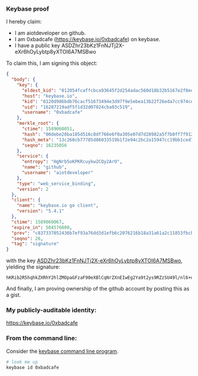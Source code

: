 ### Keybase proof

I hereby claim:

  * I am aiotdeveloper on github.
  * I am 0xbadcafe (https://keybase.io/0xbadcafe) on keybase.
  * I have a public key ASDZhr23bKz1FnNJTj2X-eXr6hOyLybtp8yXTOI6A7MSBwo

To claim this, I am signing this object:

```json
{
  "body": {
    "key": {
      "eldest_kid": "012054fcaffcbca93645f2d254adac560d18b32b5167e2f8ee015a7d90e95f3fc5690a",
      "host": "keybase.io",
      "kid": "0120d986bdb76cacf51673494e3d97f9e5ebea13b22f26eda7cc974ce23a03b312070a",
      "uid": "16287219adf5f1d32d07024cba03c519",
      "username": "0xbadcafe"
    },
    "merkle_root": {
      "ctime": 1589060051,
      "hash": "00debe28ba185d516c8df766e6f0a305e07d7d28982a5f7b0ff7f912ae6bf00d5b9c774a15067154df120f3e34b417ff5eba27b0a30e8549d15e9dd404bc87e6",
      "hash_meta": "13c260cb77785d86033519b1f2e94c2bc2a15947cc19bb1ced7d28d505b9271d",
      "seqno": 16235056
    },
    "service": {
      "entropy": "HgNrb5oKPKRcuykw2CQy2ArO",
      "name": "github",
      "username": "aiotdeveloper"
    },
    "type": "web_service_binding",
    "version": 2
  },
  "client": {
    "name": "keybase.io go client",
    "version": "5.4.1"
  },
  "ctime": 1589060067,
  "expire_in": 504576000,
  "prev": "c837337052436b7ef93a76dd3d1efb6c2076216b18a31a61a2c11853fbcb09df",
  "seqno": 26,
  "tag": "signature"
}
```

with the key [ASDZhr23bKz1FnNJTj2X-eXr6hOyLybtp8yXTOI6A7MSBwo](https://keybase.io/0xbadcafe), yielding the signature:

```
hKRib2R5hqhkZXRhY2hlZMOpaGFzaF90eXBlCqNrZXnEIwEg2Ya9t2ys9RZzSU49l/nl6+oTsi8m7afMl0ziOgOzEgcKp3BheWxvYWTESpcCGsQgyDczcFJDa375OnbdPR77bCB2IWsYoxphosEYU/vLCd/EIHnMmuFnEdVH0YbMyrKw48Kt2P/9V3GbcxJsd5HcxDMLAgHCo3NpZ8RAxjmlyn2333RFsWC2Udv4Epu1YramBmoRtwhIZ7j6VNbgXcllz43fXqshTTsxwirXm+KrS3jL2kVNAG5yXU8iCKhzaWdfdHlwZSCkaGFzaIKkdHlwZQildmFsdWXEILfTyQRR721INMPWYD0rFs9YJXGGXU4LNi6sxXqFjEcro3RhZ80CAqd2ZXJzaW9uAQ==

```

And finally, I am proving ownership of the github account by posting this as a gist.

### My publicly-auditable identity:

https://keybase.io/0xbadcafe

### From the command line:

Consider the [keybase command line program](https://keybase.io/download).

```bash
# look me up
keybase id 0xbadcafe
```
